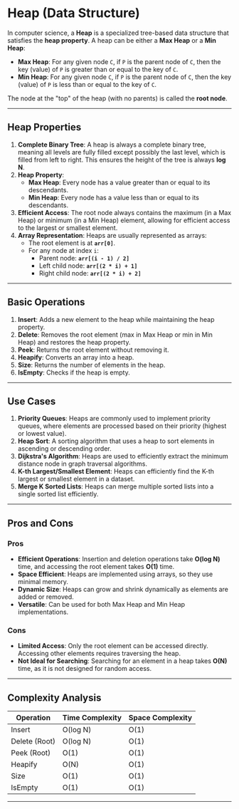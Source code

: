 # Heap (Data Structure)

In computer science, a **Heap** is a specialized tree-based data structure that satisfies the **heap property**. A heap can be either a **Max Heap** or a **Min Heap**:

- **Max Heap**: For any given node `C`, if `P` is the parent node of `C`, then the key (value) of `P` is greater than or equal to the key of `C`.
- **Min Heap**: For any given node `C`, if `P` is the parent node of `C`, then the key (value) of `P` is less than or equal to the key of `C`.

The node at the "top" of the heap (with no parents) is called the **root node**.

---

## Heap Properties

1. **Complete Binary Tree**: A heap is always a complete binary tree, meaning all levels are fully filled except possibly the last level, which is filled from left to right. This ensures the height of the tree is always **log N**.
2. **Heap Property**:
   - **Max Heap**: Every node has a value greater than or equal to its descendants.
   - **Min Heap**: Every node has a value less than or equal to its descendants.
3. **Efficient Access**: The root node always contains the maximum (in a Max Heap) or minimum (in a Min Heap) element, allowing for efficient access to the largest or smallest element.
4. **Array Representation**: Heaps are usually represented as arrays:
   - The root element is at **`arr[0]`**.
   - For any node at index `i`:
     - Parent node: **`arr[(i - 1) / 2]`**
     - Left child node: **`arr[(2 * i) + 1]`**
     - Right child node: **`arr[(2 * i) + 2]`**

---

## Basic Operations

1. **Insert**: Adds a new element to the heap while maintaining the heap property.
2. **Delete**: Removes the root element (max in Max Heap or min in Min Heap) and restores the heap property.
3. **Peek**: Returns the root element without removing it.
4. **Heapify**: Converts an array into a heap.
5. **Size**: Returns the number of elements in the heap.
6. **IsEmpty**: Checks if the heap is empty.

---

## Use Cases

1. **Priority Queues**: Heaps are commonly used to implement priority queues, where elements are processed based on their priority (highest or lowest value).
2. **Heap Sort**: A sorting algorithm that uses a heap to sort elements in ascending or descending order.
3. **Dijkstra's Algorithm**: Heaps are used to efficiently extract the minimum distance node in graph traversal algorithms.
4. **K-th Largest/Smallest Element**: Heaps can efficiently find the K-th largest or smallest element in a dataset.
5. **Merge K Sorted Lists**: Heaps can merge multiple sorted lists into a single sorted list efficiently.

---

## Pros and Cons

### Pros

- **Efficient Operations**: Insertion and deletion operations take **O(log N)** time, and accessing the root element takes **O(1)** time.
- **Space Efficient**: Heaps are implemented using arrays, so they use minimal memory.
- **Dynamic Size**: Heaps can grow and shrink dynamically as elements are added or removed.
- **Versatile**: Can be used for both Max Heap and Min Heap implementations.

### Cons

- **Limited Access**: Only the root element can be accessed directly. Accessing other elements requires traversing the heap.
- **Not Ideal for Searching**: Searching for an element in a heap takes **O(N)** time, as it is not designed for random access.

---

## Complexity Analysis

| Operation     | Time Complexity | Space Complexity |
| ------------- | --------------- | ---------------- |
| Insert        | O(log N)        | O(1)             |
| Delete (Root) | O(log N)        | O(1)             |
| Peek (Root)   | O(1)            | O(1)             |
| Heapify       | O(N)            | O(1)             |
| Size          | O(1)            | O(1)             |
| IsEmpty       | O(1)            | O(1)             |

---


